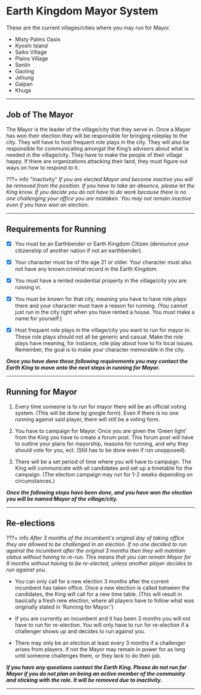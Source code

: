 # Earth Kingdom Mayor System

These are the current villages/cities where you may run for Mayor.

- Misty Palms Oasis
- Kyoshi Island
- Saiko Village
- Plains Village
- Senlin
- Gaoling
- Jehung
- Gaipan
- Khuga
* * *

## Job of The Mayor

The Mayor is the leader of the village/city that they serve in. Once a Mayor has won their election they will be responsible for bringing roleplay to the city. They will have to host frequent role plays in the city. They will also be responsible for communicating amongst the King’s advisors about what is needed in the village/city. They have to make the people of their village happy. If there are organizations attacking their land, they must figure out ways on how to respond to it.

???+ info "Inactivity"
    *If you are elected Mayor and become inactive you will be removed from the position. If you have to take an absence, please let the King know. If you decide you do not have to do work because there is no one challenging your office you are mistaken. You may not remain inactive even if you have won an election.*
* * *

## Requirements for Running

- [x] You must be an Earthbender or Earth Kingdom Citizen (denounce your citizenship of another nation if not an earthbender).

- [x] Your character must be of the age 21 or older. Your character must also not have any known criminal record in the Earth Kingdom.

- [x] You must have a rented residential property in the village/city you are running in.

- [x] You must be known for that city, meaning you have to have role plays there and your character must have a reason for running. (You cannot just run in the city right when you have rented a house. You must make a name for yourself.)

- [x] Host frequent role plays in the village/city you want to run for mayor in. These role plays should not all be generic and casual. Make the role plays have meaning, for instance, role play about how to fix local issues. Remember, the goal is to make your character memorable in the city.

***Once you have done these following requirements you may contact the Earth King to move onto the next steps in running for Mayor.***
* * *

## Running for Mayor

1. Every time someone is to run for mayor there will be an official voting system. (This will be done by google form). Even if there is no one running against said player, there will still be a voting form.

2. You have to campaign for Mayor. Once you are given the ‘Green light’ from the King you have to create a forum post. This forum post will have to outline your plans for mayorship, reasons for running, and why they should vote for you, ect. (Still has to be done even if run unopposed). 

3. There will be a set period of time where you will have to campaign. The King will communicate with all candidates and set up a timetable for the campaign. (The election campaign may run for 1-2 weeks depending on circumstances.)

***Once the following steps have been done, and you have won the election you will be named Mayor of the village/city.***
* * *

## Re-elections

???+ info
    *After 3 months of the incumbent's original day of taking office they are allowed to be challenged in an election. If no one decided to run against the incumbent after the original 3 months then they will maintain status without having to re-run. This means that you can remain Mayor for 8 months without having to be re-elected, unless another player decides to run against you.*

- You can only call for a new election 3 months after the current incumbent has taken office. Once a new election is called between the candidates, the King will call for a new time table. (This will result in basically a fresh new election, where all players have to follow what was originally stated in ‘Running for Mayor:’)

- If you are currently an incumbent and it has been 3 months you will not have to run for re-election. You will only have to run for re-election if a challenger shows up and decides to run against you. 

- There may only be an election at least every 3 months if a challenger arises from players. If not the Mayor may remain in power for as long until someone challenges them, or they lack to do their job. 

***If you have any questions contact the Earth King. Please do not run for Mayor if you do not plan on being an active member of the community and sticking with the role. It will be removed due to inactivity.***
* * *